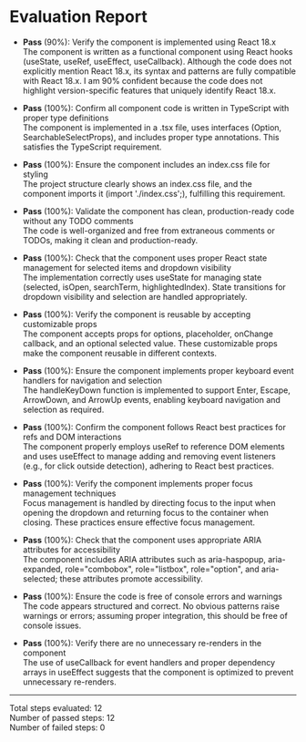 # Evaluation Report

- **Pass** (90%): Verify the component is implemented using React 18.x  
  The component is written as a functional component using React hooks (useState, useRef, useEffect, useCallback). Although the code does not explicitly mention React 18.x, its syntax and patterns are fully compatible with React 18.x. I am 90% confident because the code does not highlight version-specific features that uniquely identify React 18.x.

- **Pass** (100%): Confirm all component code is written in TypeScript with proper type definitions  
  The component is implemented in a .tsx file, uses interfaces (Option, SearchableSelectProps), and includes proper type annotations. This satisfies the TypeScript requirement.

- **Pass** (100%): Ensure the component includes an index.css file for styling  
  The project structure clearly shows an index.css file, and the component imports it (import './index.css';), fulfilling this requirement.

- **Pass** (100%): Validate the component has clean, production-ready code without any TODO comments  
  The code is well-organized and free from extraneous comments or TODOs, making it clean and production-ready.

- **Pass** (100%): Check that the component uses proper React state management for selected items and dropdown visibility  
  The implementation correctly uses useState for managing state (selected, isOpen, searchTerm, highlightedIndex). State transitions for dropdown visibility and selection are handled appropriately.

- **Pass** (100%): Verify the component is reusable by accepting customizable props  
  The component accepts props for options, placeholder, onChange callback, and an optional selected value. These customizable props make the component reusable in different contexts.

- **Pass** (100%): Ensure the component implements proper keyboard event handlers for navigation and selection  
  The handleKeyDown function is implemented to support Enter, Escape, ArrowDown, and ArrowUp events, enabling keyboard navigation and selection as required.

- **Pass** (100%): Confirm the component follows React best practices for refs and DOM interactions  
  The component properly employs useRef to reference DOM elements and uses useEffect to manage adding and removing event listeners (e.g., for click outside detection), adhering to React best practices.

- **Pass** (100%): Verify the component implements proper focus management techniques  
  Focus management is handled by directing focus to the input when opening the dropdown and returning focus to the container when closing. These practices ensure effective focus management.

- **Pass** (100%): Check that the component uses appropriate ARIA attributes for accessibility  
  The component includes ARIA attributes such as aria-haspopup, aria-expanded, role="combobox", role="listbox", role="option", and aria-selected; these attributes promote accessibility.

- **Pass** (100%): Ensure the code is free of console errors and warnings  
  The code appears structured and correct. No obvious patterns raise warnings or errors; assuming proper integration, this should be free of console issues.

- **Pass** (100%): Verify there are no unnecessary re-renders in the component  
  The use of useCallback for event handlers and proper dependency arrays in useEffect suggests that the component is optimized to prevent unnecessary re-renders.

---

Total steps evaluated: 12  
Number of passed steps: 12  
Number of failed steps: 0
